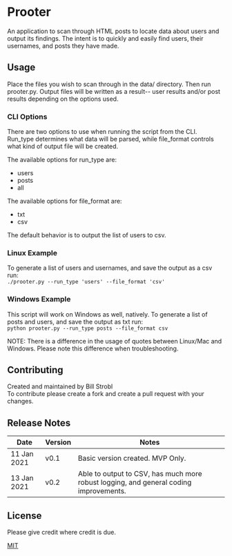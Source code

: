 # Prooter
An application to scan through HTML posts to locate data about users and output its findings.
The intent is to quickly and easily find users, their usernames, and posts they have made.

## Usage
Place the files you wish to scan through in the data/ directory. Then run prooter.py.
Output files will be written as a result-- user results and/or post results depending on the options used. 

### CLI Options
There are two options to use when running the script from the CLI. Run_type determines
what data will be parsed, while file_format controls what kind of output file will be created.

The available options for run_type are:
- users
- posts
- all

The available options for file_format are:
- txt
- csv

The default behavior is to output the list of users to csv.

### Linux Example
To generate a list of users and usernames, and save the output as a csv run:  
`./prooter.py --run_type 'users' --file_format 'csv'`

### Windows Example
This script will work on Windows as well, natively. To generate a list of posts and users, 
and save the output as txt run:  
`python prooter.py --run_type posts --file_format csv`

NOTE: There is a difference in the usage of quotes between Linux/Mac and Windows. Please note this difference 
when troubleshooting.

## Contributing
Created and maintained by Bill Strobl  
To contribute please create a fork and create a pull request with your changes.

## Release Notes

|Date|Version|Notes|
|---|---|---|
|11 Jan 2021|v0.1|Basic version created. MVP Only.|
|13 Jan 2021|v0.2|Able to output to CSV, has much more robust logging, and general coding improvements.|

## License
Please give credit where credit is due.

[MIT](https://choosealicense.com/licenses/mit/)